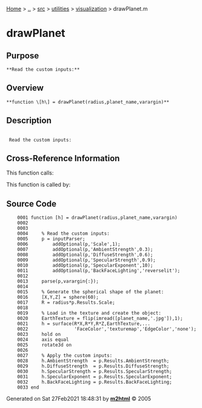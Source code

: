 [Home](../../../../../index.md) \> [..](#) \> [src](../../../../../documentation.md) \> [utilities](#)
\> [visualization](index.md) \> drawPlanet.m



# drawPlanet

## Purpose 

``` 
**Read the custom inputs:**
```

## Overview 

``` 
**function \[h\] = drawPlanet(radius,planet_name,varargin)**
```

## Description 

```
 
 Read the custom inputs:

```

## Cross-Reference Information 

This function calls:

This function is called by:

## Source Code 

```
    0001 function [h] = drawPlanet(radius,planet_name,varargin)
    0002     
    0003     
    0004     % Read the custom inputs:
    0005     p = inputParser;
    0006         addOptional(p,'Scale',1);
    0007         addOptional(p,'AmbientStrength',0.3);
    0008         addOptional(p,'DiffuseStrength',0.6);
    0009         addOptional(p,'SpecularStrength',0.9);
    0010         addOptional(p,'SpecularExponent',10);
    0011         addOptional(p,'BackFaceLighting','reverselit');
    0012         
    0013     parse(p,varargin{:});
    0014 
    0015     % Generate the spherical shape of the planet:
    0016     [X,Y,Z] = sphere(60);
    0017     R = radius*p.Results.Scale;
    0018     
    0019     % Load in the texture and create the object:
    0020     EarthTexture = flip(imread([planet_name,'.jpg']),1);
    0021     h = surface(R*X,R*Y,R*Z,EarthTexture,...
    0022                 'FaceColor','texturemap','EdgeColor','none');
    0023     hold on
    0024     axis equal
    0025     rotate3d on
    0026     
    0027     % Apply the custom inputs:
    0028     h.AmbientStrength  = p.Results.AmbientStrength;
    0029     h.DiffuseStrength  = p.Results.DiffuseStrength;
    0030     h.SpecularStrength = p.Results.SpecularStrength;
    0031     h.SpecularExponent = p.Results.SpecularExponent;
    0032     h.BackFaceLighting = p.Results.BackFaceLighting;
    0033 end
```



Generated on Sat 27Feb2021 18:48:31 by
**[m2html](http://www.artefact.tk/software/matlab/m2html/ "Matlab Documentation in HTML")**
© 2005